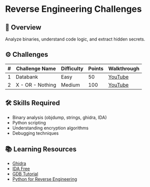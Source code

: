 # Reverse Engineering Challenges

## 🎯 Overview

Analyze binaries, understand code logic, and extract hidden secrets.

## ⚙️ Challenges

| # | Challenge Name | Difficulty | Points | Walkthrough |
|---|---------------|------------|--------|-------------|
| 1 | Databank | Easy | 50 | [YouTube](https://www.youtube.com/watch?v=87WI3xE1L8k&t=25s) |
| 2 | X - OR - Nothing | Medium | 100 | [YouTube](https://www.youtube.com/watch?v=87WI3xE1L8k&t=702s) |

## 🛠️ Skills Required

- Binary analysis (objdump, strings, ghidra, IDA)
- Python scripting
- Understanding encryption algorithms
- Debugging techniques

## 📚 Learning Resources

- [Ghidra](https://ghidra-sre.org/)
- [IDA Free](https://hex-rays.com/ida-free/)
- [GDB Tutorial](https://www.gdbtutorial.com/)
- [Python for Reverse Engineering](https://realpython.com/)
